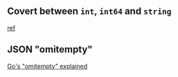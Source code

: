 ## Covert between `int`, `int64` and `string`

[ref](https://yourbasic.org/golang/convert-int-to-string/)

## JSON "omitempty"

[Go's "omitempty" explained](https://www.sohamkamani.com/blog/golang/2018-07-19-golang-omitempty/)